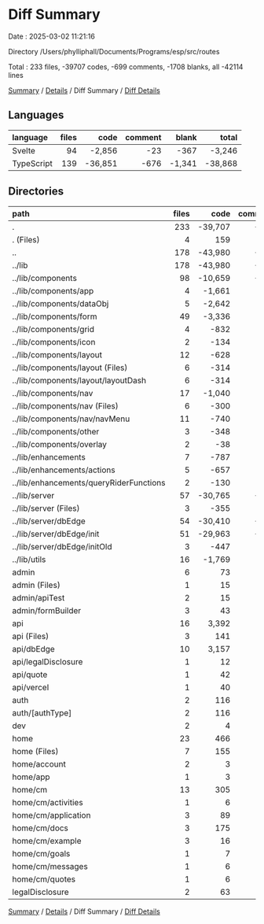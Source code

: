 # Diff Summary

Date : 2025-03-02 11:21:16

Directory /Users/phylliphall/Documents/Programs/esp/src/routes

Total : 233 files,  -39707 codes, -699 comments, -1708 blanks, all -42114 lines

[Summary](results.md) / [Details](details.md) / Diff Summary / [Diff Details](diff-details.md)

## Languages
| language | files | code | comment | blank | total |
| :--- | ---: | ---: | ---: | ---: | ---: |
| Svelte | 94 | -2,856 | -23 | -367 | -3,246 |
| TypeScript | 139 | -36,851 | -676 | -1,341 | -38,868 |

## Directories
| path | files | code | comment | blank | total |
| :--- | ---: | ---: | ---: | ---: | ---: |
| . | 233 | -39,707 | -699 | -1,708 | -42,114 |
| . (Files) | 4 | 159 | 0 | 21 | 180 |
| .. | 178 | -43,980 | -859 | -2,234 | -47,073 |
| ../lib | 178 | -43,980 | -859 | -2,234 | -47,073 |
| ../lib/components | 98 | -10,659 | -223 | -1,124 | -12,006 |
| ../lib/components/app | 4 | -1,661 | -41 | -158 | -1,860 |
| ../lib/components/dataObj | 5 | -2,642 | -21 | -206 | -2,869 |
| ../lib/components/form | 49 | -3,336 | -59 | -423 | -3,818 |
| ../lib/components/grid | 4 | -832 | -1 | -84 | -917 |
| ../lib/components/icon | 2 | -134 | -2 | -8 | -144 |
| ../lib/components/layout | 12 | -628 | -7 | -88 | -723 |
| ../lib/components/layout (Files) | 6 | -314 | 0 | -42 | -356 |
| ../lib/components/layout/layoutDash | 6 | -314 | -7 | -46 | -367 |
| ../lib/components/nav | 17 | -1,040 | -55 | -120 | -1,215 |
| ../lib/components/nav (Files) | 6 | -300 | 0 | -32 | -332 |
| ../lib/components/nav/navMenu | 11 | -740 | -55 | -88 | -883 |
| ../lib/components/other | 3 | -348 | -37 | -28 | -413 |
| ../lib/components/overlay | 2 | -38 | 0 | -9 | -47 |
| ../lib/enhancements | 7 | -787 | -9 | -102 | -898 |
| ../lib/enhancements/actions | 5 | -657 | -8 | -82 | -747 |
| ../lib/enhancements/queryRiderFunctions | 2 | -130 | -1 | -20 | -151 |
| ../lib/server | 57 | -30,765 | -532 | -834 | -32,131 |
| ../lib/server (Files) | 3 | -355 | -28 | -43 | -426 |
| ../lib/server/dbEdge | 54 | -30,410 | -504 | -791 | -31,705 |
| ../lib/server/dbEdge/init | 51 | -29,963 | -476 | -742 | -31,181 |
| ../lib/server/dbEdge/initOld | 3 | -447 | -28 | -49 | -524 |
| ../lib/utils | 16 | -1,769 | -95 | -174 | -2,038 |
| admin | 6 | 73 | 5 | 28 | 106 |
| admin (Files) | 1 | 15 | 0 | 3 | 18 |
| admin/apiTest | 2 | 15 | 3 | 8 | 26 |
| admin/formBuilder | 3 | 43 | 2 | 17 | 62 |
| api | 16 | 3,392 | 77 | 348 | 3,817 |
| api (Files) | 3 | 141 | 1 | 30 | 172 |
| api/dbEdge | 10 | 3,157 | 43 | 300 | 3,500 |
| api/legalDisclosure | 1 | 12 | 0 | 4 | 16 |
| api/quote | 1 | 42 | 33 | 7 | 82 |
| api/vercel | 1 | 40 | 0 | 7 | 47 |
| auth | 2 | 116 | 0 | 17 | 133 |
| auth/[authType] | 2 | 116 | 0 | 17 | 133 |
| dev | 2 | 4 | 0 | 3 | 7 |
| home | 23 | 466 | 76 | 99 | 641 |
| home (Files) | 7 | 155 | 6 | 24 | 185 |
| home/account | 2 | 3 | 4 | 2 | 9 |
| home/app | 1 | 3 | 0 | 1 | 4 |
| home/cm | 13 | 305 | 66 | 72 | 443 |
| home/cm/activities | 1 | 6 | 0 | 2 | 8 |
| home/cm/application | 3 | 89 | 24 | 18 | 131 |
| home/cm/docs | 3 | 175 | 33 | 37 | 245 |
| home/cm/example | 3 | 16 | 9 | 9 | 34 |
| home/cm/goals | 1 | 7 | 0 | 2 | 9 |
| home/cm/messages | 1 | 6 | 0 | 2 | 8 |
| home/cm/quotes | 1 | 6 | 0 | 2 | 8 |
| legalDisclosure | 2 | 63 | 2 | 10 | 75 |

[Summary](results.md) / [Details](details.md) / Diff Summary / [Diff Details](diff-details.md)